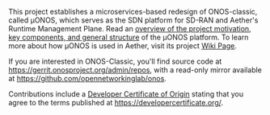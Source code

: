 This project establishes a microservices-based redesign of ONOS-classic, called µONOS,
which serves as the SDN platform for SD-RAN and Aether's Runtime Management Plane. Read an
[overview of the project motivation, key components, and general structure](https://github.com/onosproject/.github/blob/master/profile/overview.md) 
of the µONOS platform. To learn more about how µONOS is used in Aether, visit its project [Wiki Page](https://wiki.aetherproject.org). 

If you are interested in ONOS-Classic, you'll find source code at https://gerrit.onosproject.org/admin/repos, 
with a read-only mirror available at https://github.com/opennetworkinglab/onos.

Contributions include a [Developer Certificate of Origin](https://wiki.linuxfoundation.org/dco)
stating that you agree to the terms published at https://developercertificate.org/.
